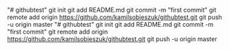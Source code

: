 "# githubtest"  git init git add README.md git commit -m "first commit" git remote add origin https://github.com/kamilsobieszuk/githubtest.git git push -u origin master
"# githubtest"  git init git add README.md git commit -m "first commit" git remote add origin https://github.com/kamilsobieszuk/githubtest.git git push -u origin master
